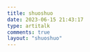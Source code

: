 ```yaml
---
title: shuoshuo
date: 2023-06-15 21:43:17
type: artitalk
comments: true
layout: "shuoshuo"
---
```

<script type="text/javascript" src="https://unpkg.com/artitalk"></script>
<div id="artitalk_main"></div>

<script>
  new Artitalk({
    appId: 'giUOYfKbZte4iUcuZeWHv5V0-MdYXbMMI'
    appKey: 'PaThTOIHI3iksEz1c4wu4RBs'
  })
</script>